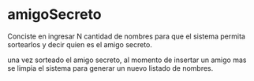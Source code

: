 # amigoSecreto
Conciste en ingresar N cantidad de nombres para que el sistema permita sortearlos y decir quien es el amigo secreto.

una vez sorteado el amigo secreto, al momento de insertar un amigo mas se limpia el sistema para generar un nuevo listado de nombres.